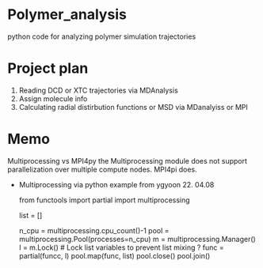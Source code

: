# Polymer_analysis
python code for analyzing polymer simulation trajectories


# Project plan

1) Reading DCD or XTC trajectories via MDAnalysis
2) Assign molecule info
3) Calculating radial distirbution functions or MSD via MDanalyiss or MPI


# Memo
Multiprocessing vs MPI4py
the Multiprocessing module does not support parallelization over multiple compute nodes.
MPI4pi does.

- Multiprocessing via python
  example from ygyoon 22. 04.08

    from functools import partial
    import multiprocessing
    
    list = []
    
    n_cpu = multiprocessing.cpu_count()-1
    pool = multiprocessing.Pool(processes=n_cpu)
    m = multiprocessing.Manager()
    l = m.Lock() # Lock list variables to prevent list mixing ?
    func = partial(funcc, l)
    pool.map(func, list)
    pool.close()
    pool.join()
